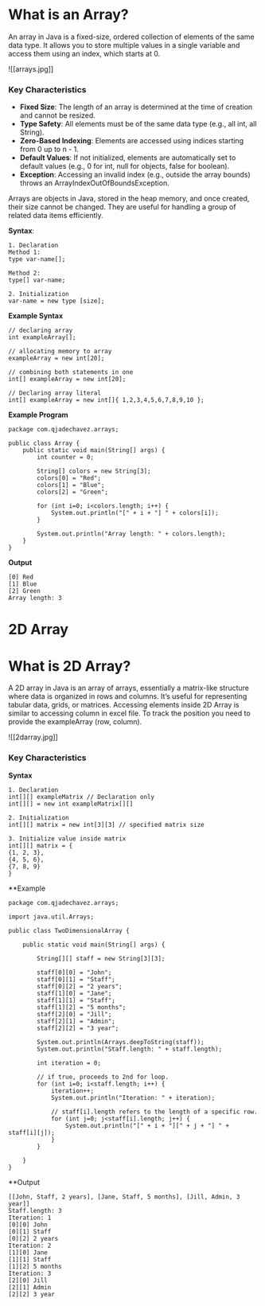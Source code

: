 # What is an Array?

An array in Java is a fixed-size, ordered collection of elements of the same data type. It allows you to store multiple values in a single variable and access them using an index, which starts at 0.

![[arrays.jpg]]
### Key Characteristics

- **Fixed Size**: The length of an array is determined at the time of creation and cannot be resized.
- **Type Safety**: All elements must be of the same data type (e.g., all int, all String).
- **Zero-Based Indexing**: Elements are accessed using indices starting from 0 up to n - 1.
- **Default Values**: If not initialized, elements are automatically set to default values (e.g., 0 for int, null for objects, false for boolean).
- **Exception**: Accessing an invalid index (e.g., outside the array bounds) throws an ArrayIndexOutOfBoundsException.

Arrays are objects in Java, stored in the heap memory, and once created, their size cannot be changed. They are useful for handling a group of related data items efficiently.

**Syntax**:
```
1. Declaration
Method 1:  
type var-name[];

Method 2:  
type[] var-name;

2. Initialization
var-name = new type [size];
```

**Example Syntax**
```
// declaring array  
int exampleArray[];

// allocating memory to array  
exampleArray = new int[20];

// combining both statements in one  
int[] exampleArray = new int[20];

// Declaring array literal  
int[] exampleArray = new int[]{ 1,2,3,4,5,6,7,8,9,10 };
```

**Example Program**
```
package com.qjadechavez.arrays;  
  
public class Array {  
    public static void main(String[] args) {  
        int counter = 0;  
  
        String[] colors = new String[3];  
        colors[0] = "Red";  
        colors[1] = "Blue";  
        colors[2] = "Green";  
  
        for (int i=0; i<colors.length; i++) {  
            System.out.println("[" + i + "] " + colors[i]);  
        }  
  
        System.out.println("Array length: " + colors.length);  
    }  
}
```

**Output**
```
[0] Red
[1] Blue
[2] Green
Array length: 3
```

# 2D Array
# What is 2D Array?

A 2D array in Java is an array of arrays, essentially a matrix-like structure where data is organized in rows and columns. It’s useful for representing tabular data, grids, or matrices. Accessing elements inside 2D Array is similar to accessing column in excel file. To track the position you need to provide the exampleArray (row, column).

![[2darray.jpg]]

### Key Characteristics

**Syntax**
```
1. Declaration
int[][] exampleMatrix // Declaration only
int[][] = new int exampleMatrix[][] 

2. Initialization
int[][] matrix = new int[3][3] // specified matrix size

3. Initialize value inside matrix
int[][] matrix = {
{1, 2, 3},
{4, 5, 6}, 
{7, 8, 9}
}
```

**Example
```
package com.qjadechavez.arrays;  
  
import java.util.Arrays;  
  
public class TwoDimensionalArray {  
  
    public static void main(String[] args) {  
  
        String[][] staff = new String[3][3];  
  
        staff[0][0] = "John";  
        staff[0][1] = "Staff";  
        staff[0][2] = "2 years";  
        staff[1][0] = "Jane";  
        staff[1][1] = "Staff";  
        staff[1][2] = "5 months";  
        staff[2][0] = "Jill";  
        staff[2][1] = "Admin";  
        staff[2][2] = "3 year";  
  
        System.out.println(Arrays.deepToString(staff));  
        System.out.println("Staff.length: " + staff.length);  
  
        int iteration = 0;  
  
        // if true, proceeds to 2nd for loop.  
        for (int i=0; i<staff.length; i++) {  
            iteration++;  
            System.out.println("Iteration: " + iteration);  
  
            // staff[i].length refers to the length of a specific row.  
            for (int j=0; j<staff[i].length; j++) {  
                System.out.println("[" + i + "][" + j + "] " + staff[i][j]);  
            }  
        }  
  
    }  
}
```

**Output
```
[[John, Staff, 2 years], [Jane, Staff, 5 months], [Jill, Admin, 3 year]]
Staff.length: 3
Iteration: 1
[0][0] John
[0][1] Staff
[0][2] 2 years
Iteration: 2
[1][0] Jane
[1][1] Staff
[1][2] 5 months
Iteration: 3
[2][0] Jill
[2][1] Admin
[2][2] 3 year
```
